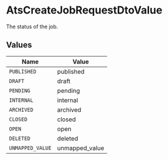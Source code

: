 # AtsCreateJobRequestDtoValue

The status of the job.


## Values

| Name             | Value            |
| ---------------- | ---------------- |
| `PUBLISHED`      | published        |
| `DRAFT`          | draft            |
| `PENDING`        | pending          |
| `INTERNAL`       | internal         |
| `ARCHIVED`       | archived         |
| `CLOSED`         | closed           |
| `OPEN`           | open             |
| `DELETED`        | deleted          |
| `UNMAPPED_VALUE` | unmapped_value   |